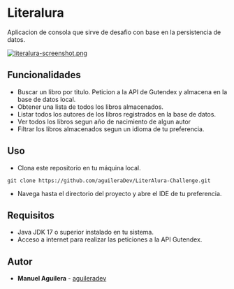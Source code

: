 # Literalura
Aplicacion de consola que sirve de desafio con base en la persistencia de datos.

[![literalura-screenshot.png](https://i.postimg.cc/nh0Wzv35/literalura-screenshot.png)](https://postimg.cc/TK50NWMq)
## Funcionalidades

- Buscar un libro por titulo. Peticion a la API de Gutendex y almacena en la base de datos local.
- Obtener una lista de todos los libros almacenados.
- Listar todos los autores de los libros registrados en la base de datos.
- Ver todos los libros segun año de nacimiento de algun autor
- Filtrar los libros almacenados segun un idioma de tu preferencia.

## Uso

- Clona este repositorio en tu máquina local.
```
git clone https://github.com/aguileraDev/LiterAlura-Challenge.git
```
- Navega hasta el directorio del proyecto y abre el IDE de tu preferencia.


## Requisitos
- Java JDK 17 o superior instalado en tu sistema.
- Acceso a internet para realizar las peticiones a la API Gutendex.

## Autor

* **Manuel Aguilera**  - [aguileradev](https://github.com/aguileraDev)